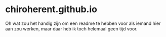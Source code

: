 # chiroherent.github.io
Oh wat zou het handig zijn om een readme te hebben voor als iemand hier aan zou werken, maar daar heb ik toch helemaal geen tijd voor.
